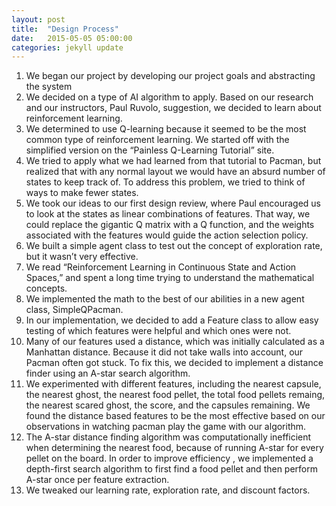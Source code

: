 ```yaml
---
layout: post
title:  "Design Process"
date:   2015-05-05 05:00:00
categories: jekyll update
---
```


1. We began our project by developing our project goals and abstracting the system
2. We decided on a type of AI algorithm to apply. Based on our research and our instructors, Paul Ruvolo, suggestion, we decided to learn about reinforcement learning.
3. We determined to use Q-learning because it seemed to be the most common type of reinforcement learning. We started off with the simplified version on the “Painless Q-Learning Tutorial” site.
4. We tried to apply what we had learned from that tutorial to Pacman, but realized that with any normal layout we would have an absurd number of states to keep track of. To address this problem, we tried to think of ways to make fewer states.
5. We took our ideas to our first design review, where Paul encouraged us to look at the states as linear combinations of features. That way, we could replace the gigantic Q matrix with a Q function, and the weights associated with the features would guide the action selection policy.
6. We built a simple agent class to test out the concept of exploration rate, but it wasn’t very effective.
7. We read “Reinforcement Learning in Continuous State and Action Spaces,” and spent a long time trying to understand the mathematical concepts. 
8. We implemented the math to the best of our abilities in a new agent class, SimpleQPacman.
9. In our implementation, we decided to add a Feature class to allow easy testing of which features were helpful and which ones were not.
10. Many of our features used a distance, which was initially calculated as a Manhattan distance. Because it did not take walls into account, our Pacman often got stuck. To fix this, we decided to implement a distance finder using an A-star search algorithm.
11. We experimented with different features, including the nearest capsule, the nearest ghost, the nearest food pellet, the total food pellets remaing, the nearest scared ghost, the score, and the capsules remaining. We found the distance based features to be the most effective based on our observations in watching pacman play the game with our algorithm. 
12. The A-star distance finding algorithm was computationally inefficient when determining the nearest food, because of running A-star for every pellet on the board. In order to improve efficiency , we implemented a depth-first search algorithm to first find a food pellet and then perform A-star once per feature extraction.
13. We tweaked our learning rate, exploration rate, and discount factors.

